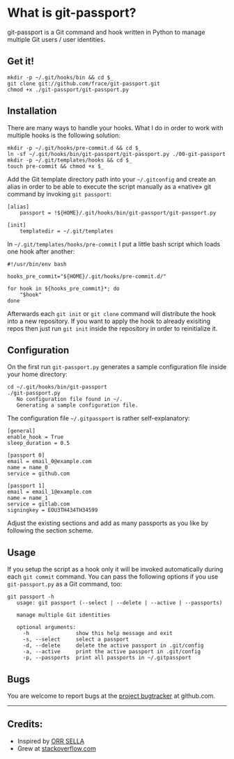 # What is git-passport?
git-passport is a Git command and hook written in Python to manage multiple Git
users / user identities.


## Get it!
```
mkdir -p ~/.git/hooks/bin && cd $_
git clone git://github.com/frace/git-passport.git
chmod +x ./git-passport/git-passport.py
```


## Installation
There are many ways to handle your hooks. What I do in order to work with
multiple hooks is the following solution:
```
mkdir -p ~/.git/hooks/pre-commit.d && cd $_
ln -sf ~/.git/hooks/bin/git-passport/git-passport.py ./00-git-passport
mkdir -p ~/.git/templates/hooks && cd $_
touch pre-commit && chmod +x $_
```

Add the Git template directory path into your `~/.gitconfig` and create an
alias in order to be able to execute the script manually as a «native» git
command by invoking `git passport`:
```
[alias]
    passport = !${HOME}/.git/hooks/bin/git-passport/git-passport.py

[init]
    templatedir = ~/.git/templates
```

In `~/.git/templates/hooks/pre-commit` I put a little bash script which
loads one hook after another:
```
#!/usr/bin/env bash

hooks_pre_commit="${HOME}/.git/hooks/pre-commit.d/"

for hook in ${hooks_pre_commit}*; do
    "$hook"
done
```

Afterwards each `git init` or `git clone` command will distribute
the hook into a new repository.
If you want to apply the hook to already exisiting repos then just run
`git init` inside the repository in order to reinitialize it.


## Configuration
On the first run `git-passport.py` generates a sample configuration file inside
your home directory:
```
cd ~/.git/hooks/bin/git-passport
./git-passport.py
   No configuration file found in ~/.
   Generating a sample configuration file.
```

The configuration file `~/.gitpassport` is rather self-explanatory:
```
[general]
enable_hook = True
sleep_duration = 0.5

[passport 0]
email = email_0@example.com
name = name_0
service = github.com

[passport 1]
email = email_1@example.com
name = name_1
service = gitlab.com
signingkey = EOU3TH434TH34599
```

Adjust the existing sections and add as many passports as you like by following
the section scheme.


## Usage
If you setup the script as a hook only it will be invoked automatically
during each `git commit` command.
You can pass the following options if you use `git-passport.py` as a Git
command, too:
```
git passport -h
   usage: git passport (--select | --delete | --active | --passports)

   manage multiple Git identities

   optional arguments:
     -h               show this help message and exit
     -s, --select     select a passport
     -d, --delete     delete the active passport in .git/config
     -a, --active     print the active passport in .git/config
     -p, --passports  print all passports in ~/.gitpassport
```


## Bugs
You are welcome to report bugs at the [project bugtracker][project-bugtracker]
at github.com.

[project-bugtracker]: https://github.com/frace/git-passport/issues


* * *
## Credits:
+ Inspired by [ORR SELLA][credits-1]
+ Grew at [stackoverflow.com][credits-2]

[credits-1]: https://orrsella.com/2013/08/10/git-using-different-user-emails-for-different-repositories/
[credits-2]: http://stackoverflow.com/questions/4220416/can-i-specify-multiple-users-for-myself-in-gitconfig/23107012#23107012
[credits-3]: http://codereview.stackexchange.com/questions/76935/python-based-git-pre-commit-hook-to-manage-multiple-users-git-identities
